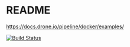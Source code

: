 # README

https://docs.drone.io/pipeline/docker/examples/


[![Build Status](http://home.louislabs.com:52101/api/badges/louiscklaw/drone-ci-playlist/status.svg)](http://home.louislabs.com:52101/louiscklaw/drone-ci-playlist)
